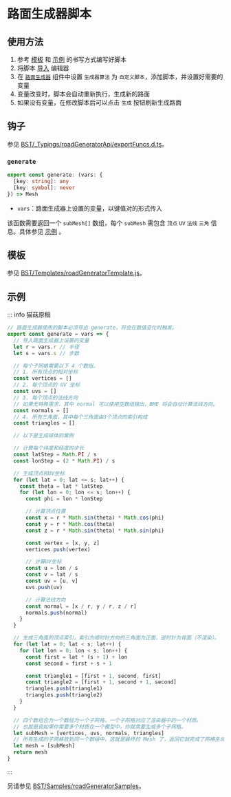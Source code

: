 # 路面生成器脚本

## 使用方法

1. 参考 [模板](#模板) 和 [示例](#示例) 的书写方式编写好脚本
2. 将脚本 [导入](../advanced/assets#脚本) 编辑器
3. 在 [`路面生成器`](../advanced/item/executor) 组件中设置 `生成器算法` 为 `自定义脚本`，添加脚本，并设置好需要的变量
4. 变量改变时，脚本会自动重新执行，生成新的路面
5. 如果没有变量，在修改脚本后可以点击 `生成` 按钮刷新生成路面

## 钩子

参见 [BST/\_Typings/roadGeneratorApi/exportFuncs.d.ts](https://github.com/Withered-Flower-0422/BST/blob/main/_Typings/roadGeneratorApi/exportFuncs.d.ts)。

### `generate`

```ts
export const generate: (vars: {
  [key: string]: any
  [key: symbol]: never
}) => Mesh
```

- `vars`：路面生成器上设置的变量，以键值对的形式传入

该函数需要返回一个 `subMesh[]` 数组，每个 `subMesh` 需包含 `顶点` `UV` `法线` `三角` 信息。具体参见 [示例](#示例) 。

## 模板

参见 [BST/Templates/roadGeneratorTemplate.js](https://github.com/Withered-Flower-0422/BST/blob/main/Templates/roadGeneratorTemplate.js)。

## 示例

::: info 猫菇原稿

```js
// 路面生成器使用的脚本必须导出 generate，将会在数值变化时触发。
export const generate = vars => {
  // 导入路面生成器上设置的变量
  let r = vars.r // 半径
  let s = vars.s // 步数

  // 每个子网格需要以下 4 个数组。
  // 1. 所有顶点的相对坐标
  const vertices = []
  // 2. 每个顶点的 UV 坐标
  const uvs = []
  // 3. 每个顶点的法线方向
  // 如果无特殊需求，其中 normal 可以使用空数组输出，BME 将会自动计算法线方向。
  const normals = []
  // 4. 所有三角面，其中每个三角面由3个顶点的索引构成
  const triangles = []

  // 以下是生成球体的案例

  // 计算每个纬度和经度的步长
  const latStep = Math.PI / s
  const lonStep = (2 * Math.PI) / s

  // 生成顶点和UV坐标
  for (let lat = 0; lat <= s; lat++) {
    const theta = lat * latStep
    for (let lon = 0; lon <= s; lon++) {
      const phi = lon * lonStep

      // 计算顶点位置
      const x = r * Math.sin(theta) * Math.cos(phi)
      const y = r * Math.cos(theta)
      const z = r * Math.sin(theta) * Math.sin(phi)

      const vertex = [x, y, z]
      vertices.push(vertex)

      // 计算UV坐标
      const u = lon / s
      const v = lat / s
      const uv = [u, v]
      uvs.push(uv)

      // 计算法线方向
      const normal = [x / r, y / r, z / r]
      normals.push(normal)
    }
  }

  // 生成三角面的顶点索引，索引为顺时针方向的三角面为正面，逆时针为背面（不渲染）。
  for (let lat = 0; lat < s; lat++) {
    for (let lon = 0; lon < s; lon++) {
      const first = lat * (s + 1) + lon
      const second = first + s + 1

      const triangle1 = [first + 1, second, first]
      const triangle2 = [first + 1, second + 1, second]
      triangles.push(triangle1)
      triangles.push(triangle2)
    }
  }

  // 四个数组合为一个数组为一个子网格，一个子网格对应了渲染器中的一个材质。
  // 也就是说如果你需要多个材质在一个模型中，你就需要生成多个子网格。
  let subMesh = [vertices, uvs, normals, triangles]
  // 所有生成的子网格放到同一个数组中，这就是最终的 Mesh 了，返回它就完成了网格生成。
  let mesh = [subMesh]
  return mesh
}
```

:::

另请参见 [BST/Samples/roadGeneratorSamples](https://github.com/Withered-Flower-0422/BST/tree/main/Samples/roadGeneratorSamples)。
